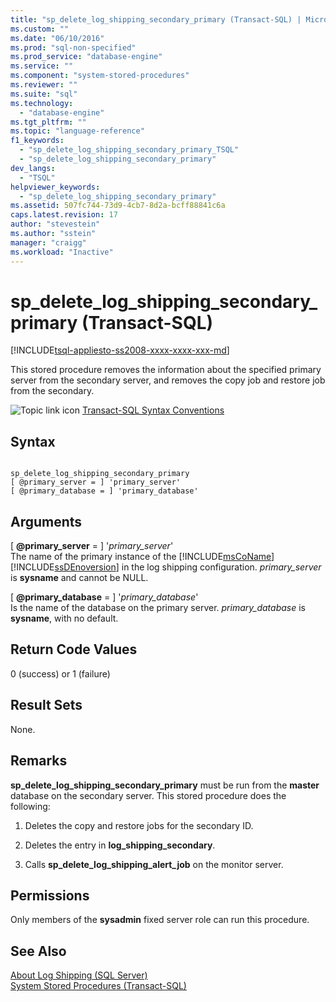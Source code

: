 ```yaml
---
title: "sp_delete_log_shipping_secondary_primary (Transact-SQL) | Microsoft Docs"
ms.custom: ""
ms.date: "06/10/2016"
ms.prod: "sql-non-specified"
ms.prod_service: "database-engine"
ms.service: ""
ms.component: "system-stored-procedures"
ms.reviewer: ""
ms.suite: "sql"
ms.technology: 
  - "database-engine"
ms.tgt_pltfrm: ""
ms.topic: "language-reference"
f1_keywords: 
  - "sp_delete_log_shipping_secondary_primary_TSQL"
  - "sp_delete_log_shipping_secondary_primary"
dev_langs: 
  - "TSQL"
helpviewer_keywords: 
  - "sp_delete_log_shipping_secondary_primary"
ms.assetid: 507fc744-73d9-4cb7-8d2a-bcff88841c6a
caps.latest.revision: 17
author: "stevestein"
ms.author: "sstein"
manager: "craigg"
ms.workload: "Inactive"
---
```

# sp_delete_log_shipping_secondary_primary (Transact-SQL)
[!INCLUDE[tsql-appliesto-ss2008-xxxx-xxxx-xxx-md](../../includes/tsql-appliesto-ss2008-xxxx-xxxx-xxx-md.md)]

  This stored procedure removes the information about the specified primary server from the secondary server, and removes the copy job and restore job from the secondary.  
  
 ![Topic link icon](../../database-engine/configure-windows/media/topic-link.gif "Topic link icon") [Transact-SQL Syntax Conventions](../../t-sql/language-elements/transact-sql-syntax-conventions-transact-sql.md)  
  
## Syntax  
  
```  
  
sp_delete_log_shipping_secondary_primary  
[ @primary_server = ] 'primary_server'  
[ @primary_database = ] 'primary_database'  
```  
  
## Arguments  
 [ **@primary_server** = ] '*primary_server*'  
 The name of the primary instance of the [!INCLUDE[msCoName](../../includes/msconame-md.md)] [!INCLUDE[ssDEnoversion](../../includes/ssdenoversion-md.md)] in the log shipping configuration. *primary_server* is **sysname** and cannot be NULL.  
  
 [ **@primary_database** = ] '*primary_database*'  
 Is the name of the database on the primary server. *primary_database* is **sysname**, with no default.  
  
## Return Code Values  
 0 (success) or 1 (failure)  
  
## Result Sets  
 None.  
  
## Remarks  
 **sp_delete_log_shipping_secondary_primary** must be run from the **master** database on the secondary server. This stored procedure does the following:  
  
1.  Deletes the copy and restore jobs for the secondary ID.  
  
2.  Deletes the entry in **log_shipping_secondary**.  
  
3.  Calls **sp_delete_log_shipping_alert_job** on the monitor server.  
  
## Permissions  
 Only members of the **sysadmin** fixed server role can run this procedure.  
  
## See Also  
 [About Log Shipping &#40;SQL Server&#41;](../../database-engine/log-shipping/about-log-shipping-sql-server.md)   
 [System Stored Procedures &#40;Transact-SQL&#41;](../../relational-databases/system-stored-procedures/system-stored-procedures-transact-sql.md)  
  
  
